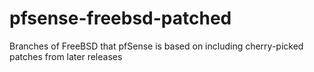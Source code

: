 pfsense-freebsd-patched
=======================

Branches of FreeBSD that pfSense is based on including cherry-picked patches from later releases